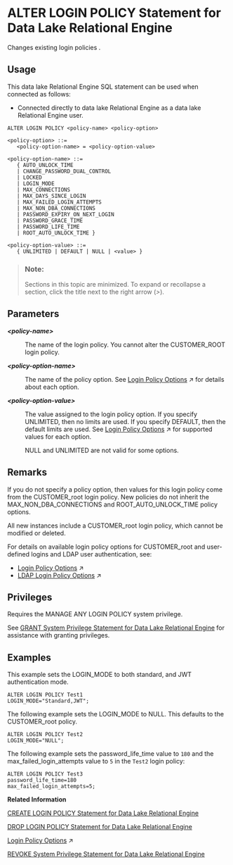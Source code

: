 <!-- loioa231c98584f21015b4c9a28d37a9c8d1 -->

# ALTER LOGIN POLICY Statement for Data Lake Relational Engine

Changes existing login policies .



<a name="loioa231c98584f21015b4c9a28d37a9c8d1__section_azh_5fj_znb"/>

## Usage

This data lake Relational Engine SQL statement can be used when connected as follows:

-   Connected directly to data lake Relational Engine as a data lake Relational Engine user.



```
ALTER LOGIN POLICY <policy-name> <policy-option>
```

```
<policy-option> ::=
   <policy-option-name> = <policy-option-value>
```

```
<policy-option-name> ::=
   { AUTO_UNLOCK_TIME 
   | CHANGE_PASSWORD_DUAL_CONTROL
   | LOCKED 
   | LOGIN_MODE 
   | MAX_CONNECTIONS 
   | MAX_DAYS_SINCE_LOGIN 
   | MAX_FAILED_LOGIN_ATTEMPTS 
   | MAX_NON_DBA_CONNECTIONS
   | PASSWORD_EXPIRY_ON_NEXT_LOGIN 
   | PASSWORD_GRACE_TIME 
   | PASSWORD_LIFE_TIME 
   | ROOT_AUTO_UNLOCK_TIME }
```

```
<policy-option-value> ::=
   { UNLIMITED | DEFAULT | NULL | <value> }
```



> ### Note:  
> Sections in this topic are minimized. To expand or recollapse a section, click the title next to the right arrow \(*\>*\).



<a name="loioa231c98584f21015b4c9a28d37a9c8d1__IQ_Parameters"/>

## Parameters


<dl>
<dt><b>

*<policy-name\>*

</b></dt>
<dd>

The name of the login policy. You cannot alter the CUSTOMER\_ROOT login policy.



</dd>
</dl>


<dl>
<dt><b>

*<policy-option-name\>*

</b></dt>
<dd>

The name of the policy option. See [Login Policy Options](https://help.sap.com/viewer/a89a0a8384f21015b1e7adbeca456f73/2024_3_QRC/en-US/a43f448484f21015924f9951e9b77e32.html "Available options for CUSTOMER_ROOT and user-defined login policies.") :arrow_upper_right: for details about each option.



</dd><dt><b>

*<policy-option-value\>*

</b></dt>
<dd>

The value assigned to the login policy option. If you specify UNLIMITED, then no limits are used. If you specify DEFAULT, then the default limits are used. See [Login Policy Options](https://help.sap.com/viewer/a89a0a8384f21015b1e7adbeca456f73/2024_3_QRC/en-US/a43f448484f21015924f9951e9b77e32.html "Available options for CUSTOMER_ROOT and user-defined login policies.") :arrow_upper_right: for supported values for each option.

NULL and UNLIMITED are not valid for some options.



</dd>
</dl>



<a name="loioa231c98584f21015b4c9a28d37a9c8d1__IQ_Usage"/>

## Remarks

If you do not specify a policy option, then values for this login policy come from the CUSTOMER\_root login policy. New policies do not inherit the MAX\_NON\_DBA\_CONNECTIONS and ROOT\_AUTO\_UNLOCK\_TIME policy options.

All new instances include a CUSTOMER\_root login policy, which cannot be modified or deleted.

For details on available login policy options for CUSTOMER\_root and user-defined logins and LDAP user authentication, see:

-   [Login Policy Options](https://help.sap.com/viewer/a89a0a8384f21015b1e7adbeca456f73/2024_3_QRC/en-US/a43f448484f21015924f9951e9b77e32.html "Available options for CUSTOMER_ROOT and user-defined login policies.") :arrow_upper_right:
-   [LDAP Login Policy Options](https://help.sap.com/viewer/a89a0a8384f21015b1e7adbeca456f73/2024_3_QRC/en-US/a450848584f210159c6ab461ae64c77f.html "Available login policy options for LDAP user authentication.") :arrow_upper_right:



<a name="loioa231c98584f21015b4c9a28d37a9c8d1__IQ_Permissions"/>

## Privileges

Requires the MANAGE ANY LOGIN POLICY system privilege.

See [GRANT System Privilege Statement for Data Lake Relational Engine](grant-system-privilege-statement-for-data-lake-relational-engine-a3dfcb0.md) for assistance with granting privileges.



<a name="loioa231c98584f21015b4c9a28d37a9c8d1__IQ_Examples"/>

## Examples

This example sets the LOGIN\_MODE to both standard, and JWT authentication mode.

```
ALTER LOGIN POLICY Test1
LOGIN_MODE="Standard,JWT";
```

The following example sets the LOGIN\_MODE to NULL. This defaults to the CUSTOMER\_root policy.

```
ALTER LOGIN POLICY Test2
LOGIN_MODE="NULL";
```

The following example sets the password\_life\_time value to `180` and the max\_failed\_login\_attempts value to `5` in the `Test2` login policy:

```
ALTER LOGIN POLICY Test3 
password_life_time=180
max_failed_login_attempts=5;
```

**Related Information**  


[CREATE LOGIN POLICY Statement for Data Lake Relational Engine](create-login-policy-statement-for-data-lake-relational-engine-a617f94.md "Creates a login policy in the database.")

[DROP LOGIN POLICY Statement for Data Lake Relational Engine](drop-login-policy-statement-for-data-lake-relational-engine-a61cdea.md "Removes a login policy from the database.")

[Login Policy Options](https://help.sap.com/viewer/a89a0a8384f21015b1e7adbeca456f73/2024_3_QRC/en-US/a43f448484f21015924f9951e9b77e32.html "Available options for CUSTOMER_ROOT and user-defined login policies.") :arrow_upper_right:

[REVOKE System Privilege Statement for Data Lake Relational Engine](revoke-system-privilege-statement-for-data-lake-relational-engine-a3eadda.md "Removes specific system privileges from specific users and the right to administer the privilege.")


